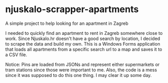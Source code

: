 # njuskalo-scrapper-apartments
A simple project to help looking for an apartment in Zagreb

I needed to quickly find an apartment to rent in Zagreb somewhere close to work. Since Njuskalo.hr doesn't have a good search by location, I decided to scrape the data and build my own.
This is a Windows Forms application that loads all apartments from a specific search url to a map and saves it to a CSV file.

Notice: Pins are loaded from JSONs and represent either supermarkets or tram stations since those were important to me. 
Also, the code is a mess since it was supposed to do this one thing. I may clear it up some day.